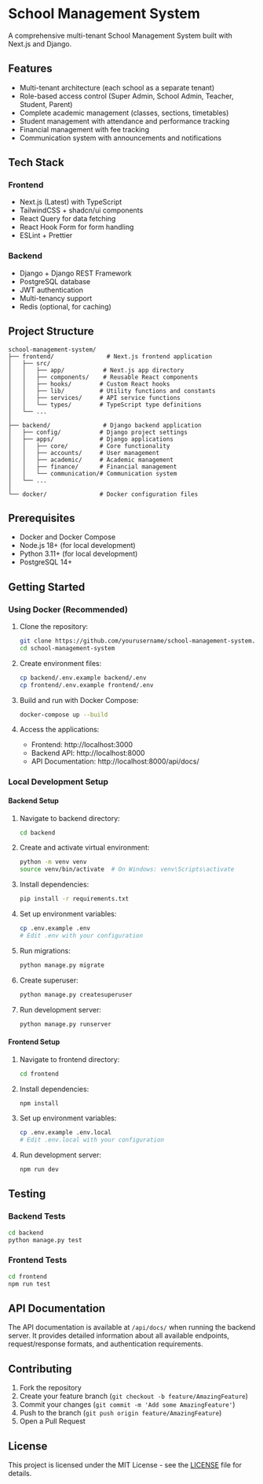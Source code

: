# School Management System

A comprehensive multi-tenant School Management System built with Next.js and Django.

## Features

- Multi-tenant architecture (each school as a separate tenant)
- Role-based access control (Super Admin, School Admin, Teacher, Student, Parent)
- Complete academic management (classes, sections, timetables)
- Student management with attendance and performance tracking
- Financial management with fee tracking
- Communication system with announcements and notifications

## Tech Stack

### Frontend
- Next.js (Latest) with TypeScript
- TailwindCSS + shadcn/ui components
- React Query for data fetching
- React Hook Form for form handling
- ESLint + Prettier

### Backend
- Django + Django REST Framework
- PostgreSQL database
- JWT authentication
- Multi-tenancy support
- Redis (optional, for caching)

## Project Structure

```
school-management-system/
├── frontend/               # Next.js frontend application
│   ├── src/
│   │   ├── app/           # Next.js app directory
│   │   ├── components/    # Reusable React components
│   │   ├── hooks/        # Custom React hooks
│   │   ├── lib/          # Utility functions and constants
│   │   ├── services/     # API service functions
│   │   └── types/        # TypeScript type definitions
│   └── ...
│
├── backend/               # Django backend application
│   ├── config/           # Django project settings
│   ├── apps/             # Django applications
│   │   ├── core/         # Core functionality
│   │   ├── accounts/     # User management
│   │   ├── academic/     # Academic management
│   │   ├── finance/      # Financial management
│   │   └── communication/# Communication system
│   └── ...
│
└── docker/               # Docker configuration files
```

## Prerequisites

- Docker and Docker Compose
- Node.js 18+ (for local development)
- Python 3.11+ (for local development)
- PostgreSQL 14+

## Getting Started

### Using Docker (Recommended)

1. Clone the repository:
   ```bash
   git clone https://github.com/yourusername/school-management-system.git
   cd school-management-system
   ```

2. Create environment files:
   ```bash
   cp backend/.env.example backend/.env
   cp frontend/.env.example frontend/.env
   ```

3. Build and run with Docker Compose:
   ```bash
   docker-compose up --build
   ```

4. Access the applications:
   - Frontend: http://localhost:3000
   - Backend API: http://localhost:8000
   - API Documentation: http://localhost:8000/api/docs/

### Local Development Setup

#### Backend Setup

1. Navigate to backend directory:
   ```bash
   cd backend
   ```

2. Create and activate virtual environment:
   ```bash
   python -m venv venv
   source venv/bin/activate  # On Windows: venv\Scripts\activate
   ```

3. Install dependencies:
   ```bash
   pip install -r requirements.txt
   ```

4. Set up environment variables:
   ```bash
   cp .env.example .env
   # Edit .env with your configuration
   ```

5. Run migrations:
   ```bash
   python manage.py migrate
   ```

6. Create superuser:
   ```bash
   python manage.py createsuperuser
   ```

7. Run development server:
   ```bash
   python manage.py runserver
   ```

#### Frontend Setup

1. Navigate to frontend directory:
   ```bash
   cd frontend
   ```

2. Install dependencies:
   ```bash
   npm install
   ```

3. Set up environment variables:
   ```bash
   cp .env.example .env.local
   # Edit .env.local with your configuration
   ```

4. Run development server:
   ```bash
   npm run dev
   ```

## Testing

### Backend Tests
```bash
cd backend
python manage.py test
```

### Frontend Tests
```bash
cd frontend
npm run test
```

## API Documentation

The API documentation is available at `/api/docs/` when running the backend server. It provides detailed information about all available endpoints, request/response formats, and authentication requirements.

## Contributing

1. Fork the repository
2. Create your feature branch (`git checkout -b feature/AmazingFeature`)
3. Commit your changes (`git commit -m 'Add some AmazingFeature'`)
4. Push to the branch (`git push origin feature/AmazingFeature`)
5. Open a Pull Request

## License

This project is licensed under the MIT License - see the [LICENSE](LICENSE) file for details.